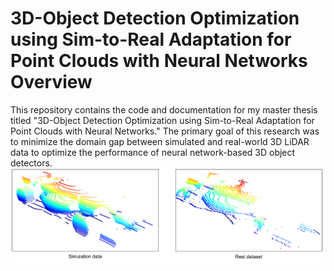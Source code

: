 # 3D-Object Detection Optimization using Sim-to-Real Adaptation for Point Clouds with Neural Networks Overview

This repository contains the code and documentation for my master thesis titled "3D-Object Detection Optimization using Sim-to-Real Adaptation for Point Clouds with Neural Networks." The primary goal of this research was to minimize the domain gap between simulated and real-world 3D LiDAR data to optimize the performance of neural network-based 3D object detectors.
![alt text](imgs/image.png)
